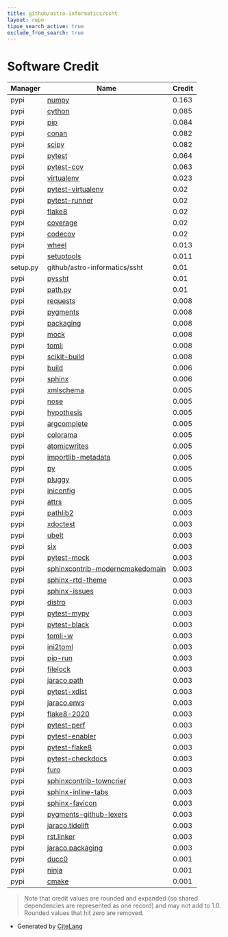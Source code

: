 ```yaml
---
title: github/astro-informatics/ssht
layout: repo
tipue_search_active: true
exclude_from_search: true
---
```

# Software Credit

|Manager|Name|Credit|
|-------|----|------|
|pypi|[numpy](https://www.numpy.org)|0.163|
|pypi|[cython](http://cython.org/)|0.085|
|pypi|[pip](https://pip.pypa.io/)|0.084|
|pypi|[conan](https://conan.io)|0.082|
|pypi|[scipy](https://www.scipy.org)|0.082|
|pypi|[pytest](https://docs.pytest.org/en/latest/)|0.064|
|pypi|[pytest-cov](https://pypi.org/project/pytest-cov)|0.063|
|pypi|[virtualenv](https://pypi.org/project/virtualenv)|0.023|
|pypi|[pytest-virtualenv](https://pypi.org/project/pytest-virtualenv)|0.02|
|pypi|[pytest-runner](https://pypi.org/project/pytest-runner)|0.02|
|pypi|[flake8](https://pypi.org/project/flake8)|0.02|
|pypi|[coverage](https://pypi.org/project/coverage)|0.02|
|pypi|[codecov](https://pypi.org/project/codecov)|0.02|
|pypi|[wheel](https://github.com/pypa/wheel)|0.013|
|pypi|[setuptools](https://github.com/pypa/setuptools)|0.011|
|setup.py|github/astro-informatics/ssht|0.01|
|pypi|[pyssht](http://astro-informatics.github.io/ssht/)|0.01|
|pypi|[path.py](https://pypi.org/project/path.py)|0.01|
|pypi|[requests](https://pypi.org/project/requests)|0.008|
|pypi|[pygments](https://pypi.org/project/pygments)|0.008|
|pypi|[packaging](https://pypi.org/project/packaging)|0.008|
|pypi|[mock](https://pypi.org/project/mock)|0.008|
|pypi|[tomli](https://pypi.org/project/tomli)|0.008|
|pypi|[scikit-build](https://github.com/scikit-build/scikit-build)|0.008|
|pypi|[build](https://pypi.org/project/build)|0.006|
|pypi|[sphinx](https://pypi.org/project/sphinx)|0.006|
|pypi|[xmlschema](https://github.com/sissaschool/xmlschema)|0.005|
|pypi|[nose](https://pypi.org/project/nose)|0.005|
|pypi|[hypothesis](https://pypi.org/project/hypothesis)|0.005|
|pypi|[argcomplete](https://pypi.org/project/argcomplete)|0.005|
|pypi|[colorama](https://pypi.org/project/colorama)|0.005|
|pypi|[atomicwrites](https://pypi.org/project/atomicwrites)|0.005|
|pypi|[importlib-metadata](https://pypi.org/project/importlib-metadata)|0.005|
|pypi|[py](https://pypi.org/project/py)|0.005|
|pypi|[pluggy](https://pypi.org/project/pluggy)|0.005|
|pypi|[iniconfig](https://pypi.org/project/iniconfig)|0.005|
|pypi|[attrs](https://pypi.org/project/attrs)|0.005|
|pypi|[pathlib2](https://pypi.org/project/pathlib2)|0.003|
|pypi|[xdoctest](https://pypi.org/project/xdoctest)|0.003|
|pypi|[ubelt](https://pypi.org/project/ubelt)|0.003|
|pypi|[six](https://pypi.org/project/six)|0.003|
|pypi|[pytest-mock](https://pypi.org/project/pytest-mock)|0.003|
|pypi|[sphinxcontrib-moderncmakedomain](https://pypi.org/project/sphinxcontrib-moderncmakedomain)|0.003|
|pypi|[sphinx-rtd-theme](https://pypi.org/project/sphinx-rtd-theme)|0.003|
|pypi|[sphinx-issues](https://pypi.org/project/sphinx-issues)|0.003|
|pypi|[distro](https://pypi.org/project/distro)|0.003|
|pypi|[pytest-mypy](https://pypi.org/project/pytest-mypy)|0.003|
|pypi|[pytest-black](https://pypi.org/project/pytest-black)|0.003|
|pypi|[tomli-w](https://pypi.org/project/tomli-w)|0.003|
|pypi|[ini2toml](https://pypi.org/project/ini2toml)|0.003|
|pypi|[pip-run](https://pypi.org/project/pip-run)|0.003|
|pypi|[filelock](https://pypi.org/project/filelock)|0.003|
|pypi|[jaraco.path](https://pypi.org/project/jaraco.path)|0.003|
|pypi|[pytest-xdist](https://pypi.org/project/pytest-xdist)|0.003|
|pypi|[jaraco.envs](https://pypi.org/project/jaraco.envs)|0.003|
|pypi|[flake8-2020](https://pypi.org/project/flake8-2020)|0.003|
|pypi|[pytest-perf](https://pypi.org/project/pytest-perf)|0.003|
|pypi|[pytest-enabler](https://pypi.org/project/pytest-enabler)|0.003|
|pypi|[pytest-flake8](https://pypi.org/project/pytest-flake8)|0.003|
|pypi|[pytest-checkdocs](https://pypi.org/project/pytest-checkdocs)|0.003|
|pypi|[furo](https://pypi.org/project/furo)|0.003|
|pypi|[sphinxcontrib-towncrier](https://pypi.org/project/sphinxcontrib-towncrier)|0.003|
|pypi|[sphinx-inline-tabs](https://pypi.org/project/sphinx-inline-tabs)|0.003|
|pypi|[sphinx-favicon](https://pypi.org/project/sphinx-favicon)|0.003|
|pypi|[pygments-github-lexers](https://pypi.org/project/pygments-github-lexers)|0.003|
|pypi|[jaraco.tidelift](https://pypi.org/project/jaraco.tidelift)|0.003|
|pypi|[rst.linker](https://pypi.org/project/rst.linker)|0.003|
|pypi|[jaraco.packaging](https://pypi.org/project/jaraco.packaging)|0.003|
|pypi|[ducc0](https://gitlab.mpcdf.mpg.de/mtr/ducc)|0.001|
|pypi|[ninja](http://ninja-build.org/)|0.001|
|pypi|[cmake](https://cmake.org/)|0.001|


> Note that credit values are rounded and expanded (so shared dependencies are represented as one record) and may not add to 1.0. Rounded values that hit zero are removed.


- Generated by [CiteLang](https://github.com/vsoch/citelang)
